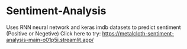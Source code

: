 ﻿# Sentiment-Analysis
Uses RNN neural network and keras imdb datasets to predict sentiment (Positive or Negetive)
Click here to try: https://metalcloth-sentiment-analysis-main-o01p5i.streamlit.app/
